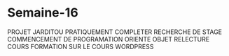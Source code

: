 # Semaine-16
PROJET JARDITOU PRATIQUEMENT COMPLETER
RECHERCHE DE STAGE
COMMENCEMENT DE PROGRAMATION ORIENTE OBJET
RELECTURE COURS
FORMATION SUR LE COURS WORDPRESS 